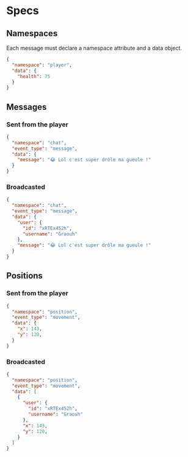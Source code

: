 # Specs

## Namespaces
Each message must declare a namespace attribute and a data object.
```json
{
  "namespace": "player",
  "data": {
    "health": 75
  }
}
```

## Messages

### Sent from the player
```json
{
  "namespace": "chat",
  "event_type": "message",
  "data": {
    "message": "😂 Lol c'est super drôle ma gueule !"
  }
}
```

### Broadcasted
```json
{
  "namespace": "chat",
  "event_type": "message",
  "data": {
    "user": {
      "id": "xRTEx452h",
      "username": "Graouh"
    },
    "message": "😂 Lol c'est super drôle ma gueule !"
  }
}

```

## Positions

### Sent from the player
```json
{
  "namespace": "position",
  "event_type": "movement",
  "data": {
    "x": 143,
    "y": 120,
  }
}
```

### Broadcasted
```json
{
  "namespace": "position",
  "event_type": "movement",
  "data": [
    {
      "user": {
        "id": "xRTEx452h",
        "username": "Graouh"
      },
      "x": 143,
      "y": 120,
    }
  ]
}

```
